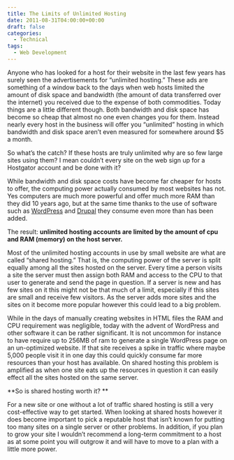 ```yaml
---
title: The Limits of Unlimited Hosting
date: 2011-08-31T04:00:00+00:00
draft: false
categories:
  - Technical
tags:
  - Web Development
---
```


Anyone who has looked for a host for their website in the last few years has surely seen the advertisements for “unlimited hosting.” These ads are something of a window back to the days when web hosts limited the amount of disk space and bandwidth (the amount of data transferred over the internet) you received due to the expense of both commodities. Today things are a little different though. Both bandwidth and disk space has become so cheap that almost no one even changes you for them. Instead nearly every host in the business will offer you “unlimited” hosting in which bandwidth and disk space aren’t even measured for somewhere around $5 a month.

So what’s the catch? If these hosts are truly unlimited why are so few large sites using them? I mean couldn’t every site on the web sign up for a Hostgator account and be done with it?

While bandwidth and disk space costs have become far cheaper for hosts to offer, the computing power actually consumed by most websites has not. Yes computers are much more powerful and offer much more RAM than they did 10 years ago, but at the same time thanks to the use of software such as [WordPress](http://wordpress.org "Wordpress") and [Drupal](http://drupal.org "Drupal") they consume even more than has been added.

The result: **unlimited hosting accounts are limited by the amount of cpu and RAM (memory) on the host server.**

Most of the unlimited hosting accounts in use by small website are what are called “shared hosting.” That is, the computing power of the server is split equally among all the sites hosted on the server. Every time a person visits a site the server must then assign both RAM and access to the CPU to that user to generate and send the page in question. If a server is new and has few sites on it this might not be that much of a limit, especially if this sites are small and receive few visitors. As the server adds more sites and the sites on it become more popular however this could lead to a big problem.

While in the days of manually creating websites in HTML files the RAM and CPU requirement was negligible, today with the advent of WordPress and other software it can be rather significant. It is not uncommon for instance to have require up to 256MB of ram to generate a single WordPress page on an un-optimized website. If that site receives a spike in traffic where maybe 5,000 people visit it in one day this could quickly consume far more resources than your host has available. On shared hosting this problem is amplified as when one site eats up the resources in question it can easily effect all the sites hosted on the same server.

**So is shared hosting worth it? **

For a new site or one without a lot of traffic shared hosting is still a very cost-effective way to get started. When looking at shared hosts however it does become important to pick a reputable host that isn’t known for putting too many sites on a single server or other problems. In addition, if you plan to grow your site I wouldn’t recommend a long-term commitment to a host as at some point you will outgrow it and will have to move to a plan with a little more power.